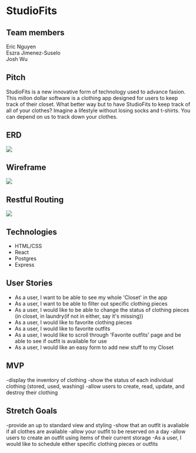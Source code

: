 # StudioFits

## Team members
Eric Nguyen <br />
Eszra Jimenez-Suselo <br />
Josh Wu <br />

## Pitch
StudioFits is a new innovative form of technology used to advance fasion. This millon dollar software is a clothing app designed for users to keep track of their closet. What better way but to have StudioFits to keep track of all of your clothes? Imagine a lifestyle without losing socks and t-shirts. You can depend on us to track down your clothes.

## ERD
![](https://i.imgur.com/P70m8Vj.png)


## Wireframe
![](https://i.imgur.com/g6lvA3y.png)

## Restful Routing
![](https://i.imgur.com/p6dSPr5.png)

## Technologies

* HTML/CSS
* React
* Postgres
* Express

## User Stories
* As a user, I want to be able to see my whole 'Closet' in the app
* As a user, I want to be able to filter out specific clothing pieces
* As a user, I would like to be able to change the status of clothing pieces (in closet, in laundry(if not in either, say it's missing))
* As a user, I would like to favorite clothing pieces
* As a user, I would like to favorite outfits
* As a user, I would like to scroll through 'Favorite outfits' page and be able to see if outfit is available for use
* As a user, I would like an easy form to add new stuff to my Closet




## MVP
-display the inventory of clothing
-show the status of each individual clothing (stored, used, washing)
-allow users to create, read, update, and destroy their clothing

## Stretch Goals
-provide an up to standard view and styling
-show that an outfit is avaliable if all clothes are avaliable
-allow your outfit to be reserved on a day
-allow users to create an outfit using items of their current storage
-As a user, I would like to schedule either specific clothing pieces or outfits